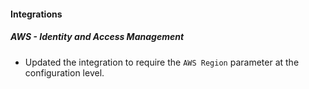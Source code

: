 
#### Integrations

##### AWS - Identity and Access Management

- Updated the integration to require the `AWS Region` parameter at the configuration level.
